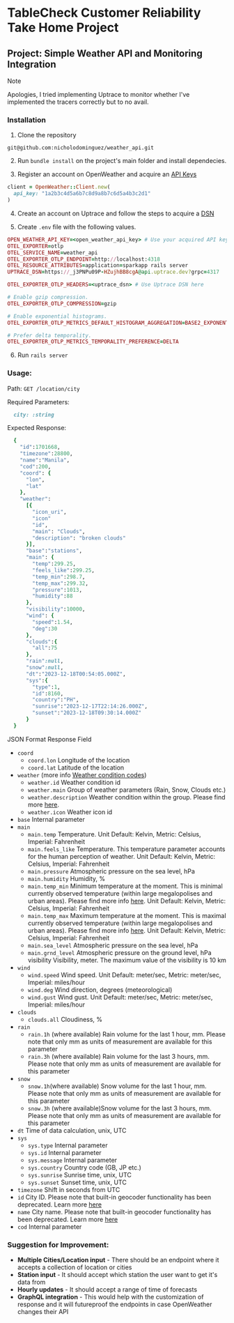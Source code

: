 # TableCheck Customer Reliability Take Home Project
## Project: Simple Weather API and Monitoring Integration

> [!NOTE]
> Apologies, I tried implementing Uptrace to monitor whether I've implemented the tracers correctly but to no avail.

### Installation
1. Clone the repository 
```
git@github.com:nicholodominguez/weather_api.git
```

2. Run `bundle install` on the project's main folder and install dependecies.

3. Register an account on OpenWeather and acquire an [API Keys](https://home.openweathermap.org/api_keys) 
```ruby
client = OpenWeather::Client.new(
  api_key: "1a2b3c4d5a6b7c8d9a8b7c6d5a4b3c2d1"
)
```
4. Create an account on Uptrace and follow the steps to acquire a [DSN](https://uptrace.dev/get/get-started.html#dsn)


5. Create `.env` file with the following values.

```ruby
OPEN_WEATHER_API_KEY=<open_weather_api_key> # Use your acquired API key on OpenWeather here
OTEL_EXPORTER=otlp 
OTEL_SERVICE_NAME=weather_api 
OTEL_EXPORTER_OTLP_ENDPOINT=http://localhost:4318
OTEL_RESOURCE_ATTRIBUTES=application=sparkapp rails server
UPTRACE_DSN=https://_j3PNPu09P-HZujhBB8cgA@api.uptrace.dev?grpc=4317

OTEL_EXPORTER_OTLP_HEADERS=<uptrace_dsn> # Use Uptrace DSN here

# Enable gzip compression.
OTEL_EXPORTER_OTLP_COMPRESSION=gzip

# Enable exponential histograms.
OTEL_EXPORTER_OTLP_METRICS_DEFAULT_HISTOGRAM_AGGREGATION=BASE2_EXPONENTIAL_BUCKET_HISTOGRAM

# Prefer delta temporality.
OTEL_EXPORTER_OTLP_METRICS_TEMPORALITY_PREFERENCE=DELTA
```

6. Run `rails server`

### Usage:
Path: `GET /location/city`

Required Parameters:
```ruby
  city: :string 
```

Expected Response:
```ruby
  {
    "id":1701668,
    "timezone":28800,
    "name":"Manila",
    "cod":200,
    "coord": { 
      "lon",
      "lat"
    },
    "weather": 
      [{ 
        "icon_uri",
        "icon"
        "id",
        "main": "Clouds",
        "description": "broken clouds"
      }],
      "base":"stations",
      "main": {
        "temp":299.25,
        "feels_like":299.25,
        "temp_min":298.7,
        "temp_max":299.32,
        "pressure":1013,
        "humidity":88
      },
      "visibility":10000,
      "wind": {
        "speed":1.54,
        "deg":30
      },
      "clouds":{
        "all":75
      },
      "rain":null,
      "snow":null,
      "dt":"2023-12-18T00:54:05.000Z",
      "sys":{
        "type":1,
        "id":8160,
        "country":"PH",
        "sunrise":"2023-12-17T22:14:26.000Z",
        "sunset":"2023-12-18T09:30:14.000Z"
      }
  }
```

JSON Format Response Field

* `coord`
  * `coord.lon` Longitude of the location
  * `coord.lat` Latitude of the location
* `weather` (more info [Weather condition codes](https://openweathermap.org/weather-conditions))
  * `weather.id` Weather condition id
  * `weather.main` Group of weather parameters (Rain, Snow, Clouds etc.)
  * `weather.description` Weather condition within the group. Please find more [here](https://openweathermap.org/current#list).
  * `weather.icon` Weather icon id
* `base` Internal parameter
* `main`
  * `main.temp` Temperature. Unit Default: Kelvin, Metric: Celsius, Imperial: Fahrenheit
  * `main.feels_like` Temperature. This temperature parameter accounts for the human perception of weather. Unit Default: Kelvin, Metric: Celsius, Imperial: Fahrenheit
  * `main.pressure` Atmospheric pressure on the sea level, hPa
  * `main.humidity` Humidity, %
  * `main.temp_min` Minimum temperature at the moment. This is minimal currently observed temperature (within large megalopolises and urban areas). Please find more info [here](https://openweathermap.org/current#min). Unit Default: Kelvin, Metric: Celsius, Imperial: Fahrenheit
  * `main.temp_max` Maximum temperature at the moment. This is maximal currently observed temperature (within large megalopolises and urban areas). Please find more info [here](https://openweathermap.org/current#min). Unit Default: Kelvin, Metric: Celsius, Imperial: Fahrenheit
  * `main.sea_level` Atmospheric pressure on the sea level, hPa
  * `main.grnd_level` Atmospheric pressure on the ground level, hPa
visibility Visibility, meter. The maximum value of the visibility is 10 km
* `wind`
  * `wind.speed` Wind speed. Unit Default: meter/sec, Metric: meter/sec, Imperial: miles/hour
  * `wind.deg` Wind direction, degrees (meteorological)
  * `wind.gust` Wind gust. Unit Default: meter/sec, Metric: meter/sec, Imperial: miles/hour
* `clouds`
  * `clouds.all` Cloudiness, %
* `rain`
  * `rain.1h` (where available) Rain volume for the last 1 hour, mm. Please note that only mm as units of measurement are available for this parameter
  * `rain.3h` (where available) Rain volume for the last 3 hours, mm. Please note that only mm as units of measurement are available for this parameter
* `snow`
  * `snow.1h`(where available) Snow volume for the last 1 hour, mm. Please note that only mm as units of measurement are available for this parameter
  * `snow.3h` (where available)Snow volume for the last 3 hours, mm. Please note that only mm as units of measurement are available for this parameter
* `dt` Time of data calculation, unix, UTC
* `sys`
  * `sys.type` Internal parameter
  * `sys.id` Internal parameter
  * `sys.message` Internal parameter
  * `sys.country` Country code (GB, JP etc.)
  * `sys.sunrise` Sunrise time, unix, UTC
  * `sys.sunset` Sunset time, unix, UTC
* `timezone` Shift in seconds from UTC
* `id` City ID. Please note that built-in geocoder functionality has been deprecated. Learn more [here](https://openweathermap.org/current#builtin)
* `name` City name. Please note that built-in geocoder functionality has been deprecated. Learn more [here](https://openweathermap.org/current#builtin)
* `cod` Internal parameter

### Suggestion for Improvement:

* **Multiple Cities/Location input** - There should be an endpoint where it accepts a collection of location or cities
* **Station input** - It should accept which station the user want to get it's data from
* **Hourly updates** - It should accept a range of time of forecasts
* **GraphQL integration** - This would help with the customization of response and it will futureproof the endpoints in case OpenWeather changes their API
